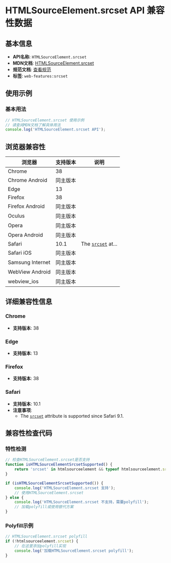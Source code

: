 # HTMLSourceElement.srcset API 兼容性数据

## 基本信息

- **API名称**: `HTMLSourceElement.srcset`
- **MDN文档**: [HTMLSourceElement.srcset](https://developer.mozilla.org/docs/Web/API/HTMLSourceElement/srcset)
- **规范文档**: [查看规范](https://html.spec.whatwg.org/multipage/embedded-content.html#dom-source-srcset)
- **标签**: `web-features:srcset`

## 使用示例

### 基本用法

```javascript
// HTMLSourceElement.srcset 使用示例
// 请查阅MDN文档了解具体用法
console.log('HTMLSourceElement.srcset API');
```

## 浏览器兼容性

| 浏览器 | 支持版本 | 说明 |
|--------|----------|------|
| Chrome | 38 |  |
| Chrome Android | 同主版本 |  |
| Edge | 13 |  |
| Firefox | 38 |  |
| Firefox Android | 同主版本 |  |
| Oculus | 同主版本 |  |
| Opera | 同主版本 |  |
| Opera Android | 同主版本 |  |
| Safari | 10.1 | The [`srcset`](https://developer.mozilla.org/docs/Web/HTML/Reference/Elements/source#attr-srcset) at... |
| Safari iOS | 同主版本 |  |
| Samsung Internet | 同主版本 |  |
| WebView Android | 同主版本 |  |
| webview_ios | 同主版本 |  |

## 详细兼容性信息

### Chrome

- **支持版本**: 38

### Edge

- **支持版本**: 13

### Firefox

- **支持版本**: 38

### Safari

- **支持版本**: 10.1
- **注意事项**:
  - The [`srcset`](https://developer.mozilla.org/docs/Web/HTML/Reference/Elements/source#attr-srcset) attribute is supported since Safari 9.1.

## 兼容性检查代码

### 特性检测

```javascript
// 检查HTMLSourceElement.srcset是否支持
function isHTMLSourceElementSrcsetSupported() {
    return 'srcset' in htmlsourceelement && typeof htmlsourceelement.srcset === 'function';
}

if (isHTMLSourceElementSrcsetSupported()) {
    console.log('HTMLSourceElement.srcset 支持');
    // 使用HTMLSourceElement.srcset
} else {
    console.log('HTMLSourceElement.srcset 不支持，需要polyfill');
    // 加载polyfill或使用替代方案
}
```

### Polyfill示例

```javascript
// HTMLSourceElement.srcset polyfill
if (!htmlsourceelement.srcset) {
    // 在这里添加polyfill实现
    console.log('加载HTMLSourceElement.srcset polyfill');
}
```

